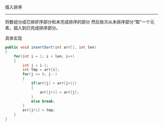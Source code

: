 插入排序

---

将数组分成已排好序部分和未完成排序的部分
然后依次从未排序部分“取”一个元素，插入到已完成排序部分。

具体实现
```Java
public void insertSort(int arr[], int len)
{
    for(int i = 1; i < len; i++)
    {
        int j = i-1;
        int tmp = arr[i];
        for(j >= 0; j--)
        {
            if(arr[j] > arr[j+1])
            {
                arr[j+1] = arr[j];
            }
            else break;
        }
        arr[j+1] = tmp;
    }
}

```